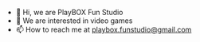 - 👋 Hi, we are PlayBOX Fun Studio
- 👀 We are interested in video games
- 📫 How to reach me at playbox.funstudio@gmail.com

<!---
playboxfs/playboxfs is a ✨ special ✨ repository because its `README.md` (this file) appears on your GitHub profile.
You can click the Preview link to take a look at your changes.
--->
